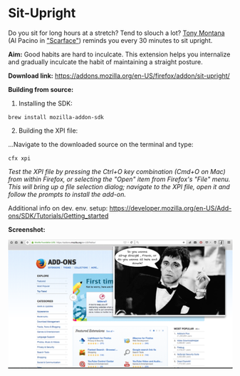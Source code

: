 # Sit-Upright

Do you sit for long hours at a stretch? Tend to slouch a lot? [Tony Montana](http://en.wikipedia.org/wiki/Tony_Montana) (Al Pacino in ["Scarface"](http://en.wikipedia.org/wiki/Scarface_%281983_film%29)) reminds you every 30 minutes to sit upright.

**Aim:** Good habits are hard to inculcate. This extension helps you internalize and gradually inculcate the habit of maintaining a straight posture.

**Download link:** https://addons.mozilla.org/en-US/firefox/addon/sit-upright/


**Building from source:**

1. Installing the SDK:
```
brew install mozilla-addon-sdk
```

2. Building the XPI file:

...Navigate to the downloaded source on the terminal and type:
```
cfx xpi
```

*Test the XPI file by pressing the Ctrl+O key combination (Cmd+O on Mac) from within Firefox, or selecting the "Open" item from Firefox's "File" menu. This will bring up a file selection dialog; navigate to the XPI file, open it and follow the prompts to install the add-on.*

Additional info on dev. env. setup: https://developer.mozilla.org/en-US/Add-ons/SDK/Tutorials/Getting_started

**Screenshot:**

![alt text](https://github.com/rohitsm/Sit-Upright/blob/master/situp/data/Screenshot.png "Sit-Upright")